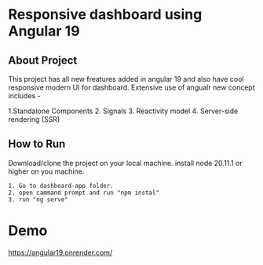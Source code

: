 
# Responsive dashboard using Angular 19




## About Project

This project has all new freatures added in angular 19 and also have cool responsive modern UI for dashboard.
Extensive use of angualr new concept includes -

1.Standalone Components
2. Signals
3. Reactivity model
4. Server-side rendering (SSR)

## How to Run

Download/clone the project on your local machine. install node  20.11.1 or higher on you machine. 

    1. Go to dashboard-app folder.
    2. open cammand prompt and run "npm instal"
    3. run "ng serve"
# Demo
https://angular19.onrender.com/
